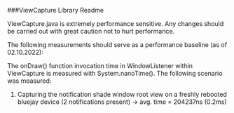 ###ViewCapture Library Readme

ViewCapture.java is extremely performance sensitive. Any changes should be carried out with great caution not to hurt performance.

The following measurements should serve as a performance baseline (as of 02.10.2022):


The onDraw() function invocation time in WindowListener within ViewCapture is measured with System.nanoTime(). The following scenario was measured:

1. Capturing the notification shade window root view on a freshly rebooted bluejay device (2 notifications present) -> avg. time = 204237ns (0.2ms)

